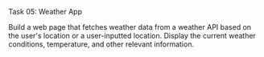 Task 05: Weather App

Build a web page that fetches weather data from a weather API based on the user's location or a user-inputted location. Display the current weather conditions, temperature, and other relevant information.
